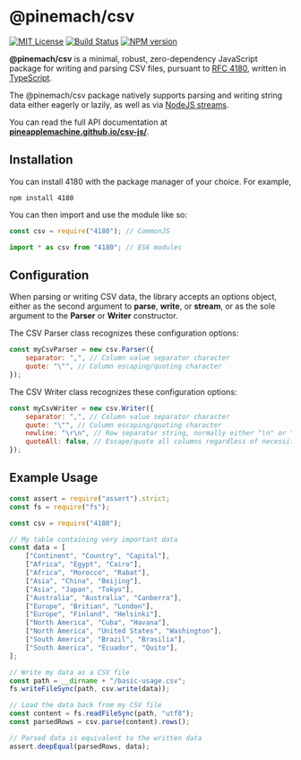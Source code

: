 # @pinemach/csv

[![MIT License][license-image]][license] [![Build Status][travis-image]][travis-url] [![NPM version][npm-version-image]][npm-url]

**@pinemach/csv** is a minimal, robust, zero-dependency JavaScript package for writing and
parsing CSV files, pursuant to [RFC 4180](https://tools.ietf.org/html/rfc4180),
written in [TypeScript](https://www.typescriptlang.org/).

The @pinemach/csv package natively supports parsing and writing string data either
eagerly or lazily, as well as via [NodeJS streams](https://nodejs.org/api/stream.html#stream_readable_pipe_destination_options).

You can read the full API documentation at
[**pineapplemachine.github.io/csv-js/**](https://pineapplemachine.github.io/csv-js/).

[license-image]: http://img.shields.io/badge/license-MIT-blue.svg
[license]: https://github.com/pineapplemachine/strtime-js/blob/master/LICENSE

[travis-url]: https://travis-ci.org/pineapplemachine/csv-js
[travis-image]: https://travis-ci.org/pineapplemachine/csv-js.svg?branch=master

[npm-url]: https://www.npmjs.com/package/@pinemach/csv
[npm-version-image]: https://badge.fury.io/js/%40pinemach%2Fcsv.svg

## Installation

You can install 4180 with the package manager of your choice. For example,

```
npm install 4180
```

You can then import and use the module like so:

``` js
const csv = require("4180"); // CommonJS
```

``` js
import * as csv from "4180"; // ES6 modules
```

## Configuration

When parsing or writing CSV data, the library accepts an options object,
either as the second argument to **parse**, **write**, or **stream**, or
as the sole argument to the **Parser** or **Writer** constructor.

The CSV Parser class recognizes these configuration options:

``` js
const myCsvParser = new csv.Parser({
    separator: ",", // Column value separator character
    quote: "\"", // Column escaping/quoting character
});
```

The CSV Writer class recognizes these configuration options:

``` js
const myCsvWriter = new csv.Writer({
    separator: ",", // Column value separator character
    quote: "\"", // Column escaping/quoting character
    newline: "\r\n", // Row separator string, normally either "\n" or "\r\n"
    quoteAll: false, // Escape/quote all columns regardless of necessity
});
```

## Example Usage

``` js
const assert = require("assert").strict;
const fs = require("fs");

const csv = require("4180");

// My table containing very important data
const data = [
    ["Continent", "Country", "Capital"],
    ["Africa", "Egypt", "Cairo"],
    ["Africa", "Morocco", "Rabat"],
    ["Asia", "China", "Beijing"],
    ["Asia", "Japan", "Tokyo"],
    ["Australia", "Australia", "Canberra"],
    ["Europe", "Britian", "London"],
    ["Europe", "Finland", "Helsinki"],
    ["North America", "Cuba", "Havana"],
    ["North America", "United States", "Washington"],
    ["South America", "Brazil", "Brasilia"],
    ["South America", "Ecuador", "Quito"],
];

// Write my data as a CSV file
const path = __dirname + "/basic-usage.csv";
fs.writeFileSync(path, csv.write(data));

// Load the data back from my CSV file
const content = fs.readFileSync(path, "utf8");
const parsedRows = csv.parse(content).rows();

// Parsed data is equivalent to the written data
assert.deepEqual(parsedRows, data);
```
